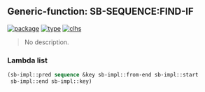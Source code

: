 ## Generic-function: SB-SEQUENCE:FIND-IF
[![package](https://img.shields.io/badge/Package-SB--SEQUENCE-5f9ea0.svg?style=social&colorA=999999)](../) [![type](https://img.shields.io/badge/Type-Generic--Function-5f9ea0.svg?style=social&colorA=999999)](../#generic-function) [![clhs](https://img.shields.io/badge/CLHS-FIND--IF-5f9ea0.svg?style=social&colorA=999999)](http://www.lispworks.com/documentation/HyperSpec/Body/f_find_.htm) 

> No description.

### Lambda list
```cl
(sb-impl::pred sequence &key sb-impl::from-end sb-impl::start
 sb-impl::end sb-impl::key)
```
